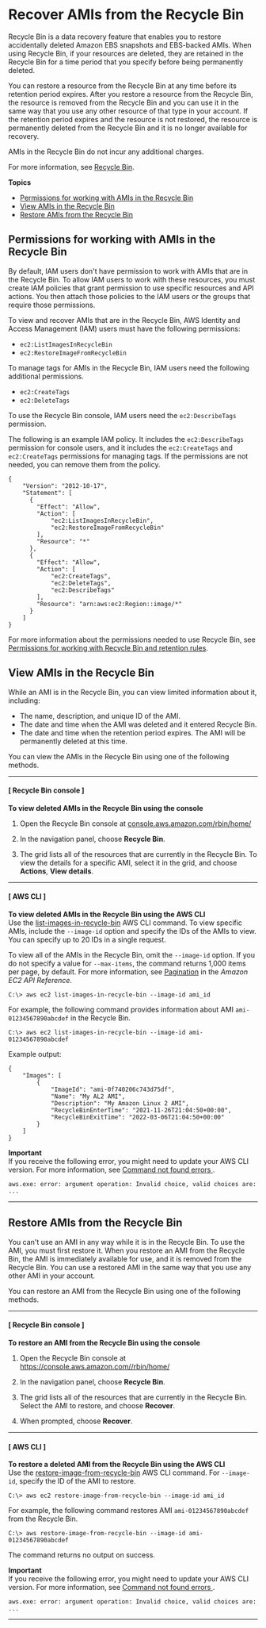 # Recover AMIs from the Recycle Bin<a name="recycle-bin-working-with-amis"></a>

Recycle Bin is a data recovery feature that enables you to restore accidentally deleted Amazon EBS snapshots and EBS\-backed AMIs\. When using Recycle Bin, if your resources are deleted, they are retained in the Recycle Bin for a time period that you specify before being permanently deleted\.

You can restore a resource from the Recycle Bin at any time before its retention period expires\. After you restore a resource from the Recycle Bin, the resource is removed from the Recycle Bin and you can use it in the same way that you use any other resource of that type in your account\. If the retention period expires and the resource is not restored, the resource is permanently deleted from the Recycle Bin and it is no longer available for recovery\.

AMIs in the Recycle Bin do not incur any additional charges\.

For more information, see [Recycle Bin](recycle-bin.md)\.

**Topics**
+ [Permissions for working with AMIs in the Recycle Bin](#ami-perms)
+ [View AMIs in the Recycle Bin](#recycle-bin-view-ami)
+ [Restore AMIs from the Recycle Bin](#recycle-bin-restore-ami)

## Permissions for working with AMIs in the Recycle Bin<a name="ami-perms"></a>

By default, IAM users don't have permission to work with AMIs that are in the Recycle Bin\. To allow IAM users to work with these resources, you must create IAM policies that grant permission to use specific resources and API actions\. You then attach those policies to the IAM users or the groups that require those permissions\.

To view and recover AMIs that are in the Recycle Bin, AWS Identity and Access Management \(IAM\) users must have the following permissions:
+ `ec2:ListImagesInRecycleBin`
+ `ec2:RestoreImageFromRecycleBin`

To manage tags for AMIs in the Recycle Bin, IAM users need the following additional permissions\.
+ `ec2:CreateTags`
+ `ec2:DeleteTags`

To use the Recycle Bin console, IAM users need the `ec2:DescribeTags` permission\.

The following is an example IAM policy\. It includes the `ec2:DescribeTags` permission for console users, and it includes the `ec2:CreateTags` and `ec2:CreateTags` permissions for managing tags\. If the permissions are not needed, you can remove them from the policy\.

```
{
    "Version": "2012-10-17",
    "Statement": [
      {
        "Effect": "Allow",
        "Action": [
            "ec2:ListImagesInRecycleBin", 
            "ec2:RestoreImageFromRecycleBin"
        ],
        "Resource": "*"
      },
      {
        "Effect": "Allow",
        "Action": [
            "ec2:CreateTags",
            "ec2:DeleteTags",
            "ec2:DescribeTags"
        ],
        "Resource": "arn:aws:ec2:Region::image/*"
      }    
    ]
}
```

For more information about the permissions needed to use Recycle Bin, see [Permissions for working with Recycle Bin and retention rules](recycle-bin-perms.md#rule-perms)\.

## View AMIs in the Recycle Bin<a name="recycle-bin-view-ami"></a>

While an AMI is in the Recycle Bin, you can view limited information about it, including:
+ The name, description, and unique ID of the AMI\.
+ The date and time when the AMI was deleted and it entered Recycle Bin\.
+ The date and time when the retention period expires\. The AMI will be permanently deleted at this time\.

You can view the AMIs in the Recycle Bin using one of the following methods\.

------
#### [ Recycle Bin console ]

**To view deleted AMIs in the Recycle Bin using the console**

1. Open the Recycle Bin console at [console\.aws\.amazon\.com/rbin/home/](console.aws.amazon.com/rbin/home/)

1. In the navigation panel, choose **Recycle Bin**\.

1. The grid lists all of the resources that are currently in the Recycle Bin\. To view the details for a specific AMI, select it in the grid, and choose **Actions**, **View details**\.

------
#### [ AWS CLI ]

**To view deleted AMIs in the Recycle Bin using the AWS CLI**  
Use the [ list\-images\-in\-recycle\-bin](https://docs.aws.amazon.com/cli/latest/reference/ec2/list-images-in-recycle-bin.html) AWS CLI command\. To view specific AMIs, include the `--image-id` option and specify the IDs of the AMIs to view\. You can specify up to 20 IDs in a single request\.

To view all of the AMIs in the Recycle Bin, omit the `--image-id` option\. If you do not specify a value for `--max-items`, the command returns 1,000 items per page, by default\. For more information, see [ Pagination](https://docs.aws.amazon.com/AWSEC2/latest/APIReference/Query-Requests.html#api-pagination) in the *Amazon EC2 API Reference*\.

```
C:\> aws ec2 list-images-in-recycle-bin --image-id ami_id
```

For example, the following command provides information about AMI `ami-01234567890abcdef` in the Recycle Bin\.

```
C:\> aws ec2 list-images-in-recycle-bin --image-id ami-01234567890abcdef
```

Example output:

```
{
    "Images": [
        {
            "ImageId": "ami-0f740206c743d75df",
            "Name": "My AL2 AMI",
            "Description": "My Amazon Linux 2 AMI",
            "RecycleBinEnterTime": "2021-11-26T21:04:50+00:00",
            "RecycleBinExitTime": "2022-03-06T21:04:50+00:00"
        }
    ]
}
```

**Important**  
If you receive the following error, you might need to update your AWS CLI version\. For more information, see [Command not found errors ](https://docs.aws.amazon.com/cli/latest/userguide/cli-chap-troubleshooting.html#tshoot-install-not-found)\.  

```
aws.exe: error: argument operation: Invalid choice, valid choices are: ...
```

------

## Restore AMIs from the Recycle Bin<a name="recycle-bin-restore-ami"></a>

You can't use an AMI in any way while it is in the Recycle Bin\. To use the AMI, you must first restore it\. When you restore an AMI from the Recycle Bin, the AMI is immediately available for use, and it is removed from the Recycle Bin\. You can use a restored AMI in the same way that you use any other AMI in your account\.

You can restore an AMI from the Recycle Bin using one of the following methods\.

------
#### [ Recycle Bin console ]

**To restore an AMI from the Recycle Bin using the console**

1. Open the Recycle Bin console at [https://console\.aws\.amazon\.com//rbin/home/](https://console.aws.amazon.com//rbin/home/)

1. In the navigation panel, choose **Recycle Bin**\.

1. The grid lists all of the resources that are currently in the Recycle Bin\. Select the AMI to restore, and choose **Recover**\.

1. When prompted, choose **Recover**\.

------
#### [ AWS CLI ]

**To restore a deleted AMI from the Recycle Bin using the AWS CLI**  
Use the [ restore\-image\-from\-recycle\-bin](https://docs.aws.amazon.com/cli/latest/reference/ec2/restore-image-from-recycle-bin.html) AWS CLI command\. For `--image-id`, specify the ID of the AMI to restore\.

```
C:\> aws ec2 restore-image-from-recycle-bin --image-id ami_id
```

For example, the following command restores AMI `ami-01234567890abcdef` from the Recycle Bin\.

```
C:\> aws restore-image-from-recycle-bin --image-id ami-01234567890abcdef
```

The command returns no output on success\.

**Important**  
If you receive the following error, you might need to update your AWS CLI version\. For more information, see [Command not found errors ](https://docs.aws.amazon.com/cli/latest/userguide/cli-chap-troubleshooting.html#tshoot-install-not-found)\.  

```
aws.exe: error: argument operation: Invalid choice, valid choices are: ...
```

------